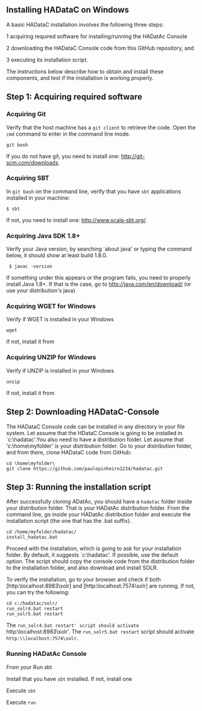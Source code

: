 ## Installing HADataC on Windows

A basic HADataC installation involves the following three steps:

1 acquiring required software for installing/running the HADatAc Console

2 downloading the HADataC Console code from this GitHub repository, and 

3 executing its installation script. 

The instructions below describe how to obtain and install these components, and test if the installation is working properly.

## Step 1: Acquiring required software 

### Acquiring Git

Verify that the host machine has a `git client` to retrieve the code. Open the `cmd` command to enter in the command line mode. 

    git bash 

If you do not have git, you need to install one: http://git-scm.com/downloads. 

### Acquiring SBT

In `git bash` on the command line, verify that you have `sbt` applications installed in your machine:

    $ sbt

If not, you need to install one: http://www.scala-sbt.org/.

### Acquiring Java SDK 1.8+

Verify your Java version, by searching `about java' or typing the command below, it should show at least build 1.8.0. 

     $ javac -version

If something under this appears or the program fails, you need to properly install Java 1.8+. If that is the case, go to  http://java.com/en/download/ (or use your distribution's java)

### Acquiring WGET for Windows

Verify if WGET is installed in your Windows

    wget

If not, install it from 

### Acquiring UNZIP for Windows

Verify if UNZIP is installed in your Windows

    unzip

If not, install it from 

## Step 2: Downloading HADataC-Console

The HADataC Console code can be installed in any directory in your file system. Let assume that the HDataC Console is going to be installed in `c:\hadatac\'.You also need to have a distribution folder. Let assume that 'c:\home\myfolder' is your distribution folder. Go to your distribution folder, and from there, clone HADataC code from GitHub:

    cd \home\myfolder\
    git clone https://github.com/paulopinheiro1234/hadatac.git

## Step 3: Running the installation script

After successfully cloning ADatAc, you should have a `hadatac` folder inside your distribution folder. That is your HADatAc distribution folder. From the command line, go inside your HADatAc distribution folder and execute the installation script (the one that has the .bat suffix).

    cd /home/myfolder/hadatac/
    install_hadatac.bat

Proceed with the installation, which is going to ask for your installation folder. By default, it suggests `c:\hadatac\'. If possible, use the default option. The script should copy the console code from the distribution folder to the installation folder, and also download and install SOLR.

To verify the installation, go to your browser and check if both [http:\\localhost:8983\solr] and [http:\\localhost:7574\solr] are running. If not, you can try the following:

    cd c:/hadatac/solr/
    run_solr4.bat restart
    run_solr5.bat restart

The `run_solr4.bat restart' script should activate `http:\\localhost:8983\solr'. The `run_solr5.bat restart` script should activate `http:\\localhost:7574\solr`.

### Running HADatAc Console

From your Run sbt

Install that you have `sbt` installed. If not, install one

Execute `sbt`

Execute `run`

